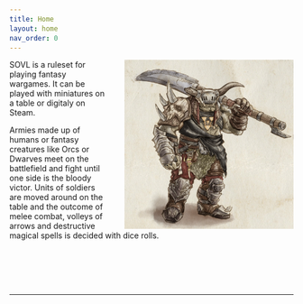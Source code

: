 ```yaml
---
title: Home
layout: home
nav_order: 0
---
```


<img style="float: right; margin-left: 30px;" src="assets/images/warchief.png" width="300" >


SOVL is a ruleset for playing fantasy wargames. It can be played with miniatures on a table or digitaly on Steam. 

Armies made up of humans or fantasy creatures like Orcs or Dwarves meet on the battlefield and fight until one side is the bloody victor. Units of soldiers are moved around on the table and the outcome of melee combat, volleys of arrows and destructive magical spells is decided with dice rolls.



</br>
</br>
</br>
</br>

----

[use this template]: https://github.com/just-the-docs/just-the-docs-template/generate
